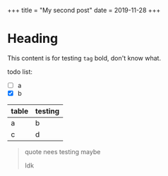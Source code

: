 +++
title = "My second post"
date = 2019-11-28
+++

# Heading

This content is for testing `tag` bold, don't know what.

todo list:

- [ ] a
- [x] b

| table | testing |
| ----- | ------- |
| a     | b       |
| c     | d       |


> quote nees testing
> maybe
>
> Idk

